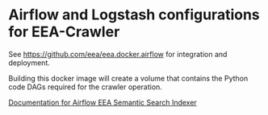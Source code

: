 # Airflow and Logstash configurations for EEA-Crawler

See https://github.com/eea/eea.docker.airflow for integration and deployment.

Building this docker image will create a volume that contains the Python code
DAGs required for the crawler operation.

[Documentation for Airflow EEA Semantic Search Indexer](./DOCUMENTATION.md)
